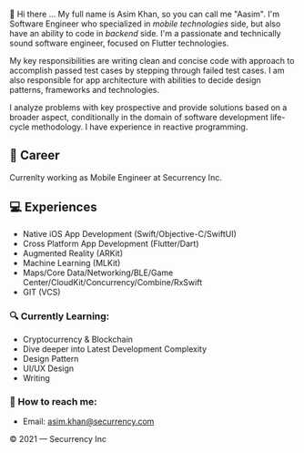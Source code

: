 👋 Hi there ... My full name is Asim Khan, so you can call me "Aasim". I'm Software Engineer who specialized in *mobile technologies* side, but also have an ability to code in *backend* side. I'm a passionate and technically sound software engineer, focused on Flutter technologies. 

My key responsibilities are writing clean and concise code with approach to accomplish passed test cases by stepping through failed test cases. I am also responsible for app architecture with abilities to decide design patterns, frameworks and technologies.

I analyze problems with key prospective and provide solutions based on a broader aspect, conditionally in the domain of software development life-cycle methodology.
I have experience in reactive programming.


## 💼 Career
Currenlty working as Mobile Engineer at Securrency Inc.


## 💻 Experiences
- Native iOS App Development (Swift/Objective-C/SwiftUI)
- Cross Platform App Development (Flutter/Dart) 
- Augmented Reality (ARKit) 
- Machine Learning (MLKit)
- Maps/Core Data/Networking/BLE/Game Center/CloudKit/Concurrency/Combine/RxSwift
- GIT (VCS)

### 🔍 Currently Learning:
- Cryptocurrency & Blockchain
- Dive deeper into Latest Development Complexity
- Design Pattern
- UI/UX Design
- Writing

### 🚀 How to reach me:
- Email: [asim.khan@securrency.com](mailto:asim.khan@securrency.com)

© 2021 — Securrency Inc
